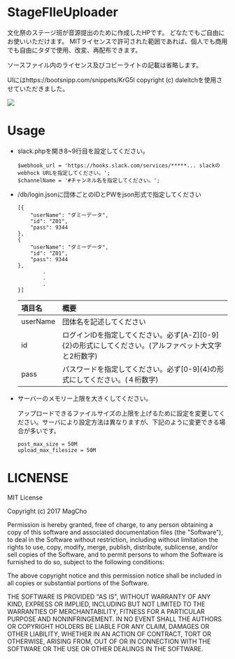 # StageFIleUploader
文化祭のステージ班が音源提出のために作成したHPです。
どなたでもご自由にお使いいただけます。
MITライセンスで許可された範囲であれば、個人でも商用でも自由にタダで使用、改変、再配布できます。


ソースファイル内のライセンス及びコピーライトの記載は省略します。


UIにはhttps://bootsnipp.com/snippets/KrG5l copyright (c) daleitchを使用させていただきました。

![](./resource/rec2.gif)
# Usage

* slack.phpを開き8~9行目を設定してください。
  ```
  $webhook_url = 'https://hooks.slack.com/services/*****... slackのwebhock URLを指定してください。';
  $channelName = '#チャンネル名を指定してください。';
  ```

* /db/login.jsonに団体ごとのIDとPWをjson形式で指定してください
  ```
  [{
      "userName": "ダミーデータ",
      "id": "Z01",
      "pass": 9344
  },
  {
      "userName": "ダミーデータ",
      "id": "Z01",
      "pass": 9344
  },
          .
          .
          .
  }]
  ```


  | 項目名 | 概要 |
  | :------------- | :------------- |
  | userName       | 団体名を記述してください       |
  | id | ログインIDを指定してください。必ず[A-Z][0-9]{2}の形式にしてください。(アルファベット大文字と2桁数字)
  | pass | パスワードを指定してください。必ず[0-9]{4}の形式にしてください。(４桁数字)

* サーバーのメモリー上限を大きくしてください。

  アップロードできるファイルサイズの上限を上げるために設定を変更してください。サーバにより設定方法は異なりますが、下記のように変更できる場合が多いです。

  ```
  post_max_size = 50M
  upload_max_filesize = 50M
  ```


# LICNENSE

MIT License

Copyright (c) 2017 MagCho

Permission is hereby granted, free of charge, to any person obtaining a copy
of this software and associated documentation files (the "Software"), to deal
in the Software without restriction, including without limitation the rights
to use, copy, modify, merge, publish, distribute, sublicense, and/or sell
copies of the Software, and to permit persons to whom the Software is
furnished to do so, subject to the following conditions:

The above copyright notice and this permission notice shall be included in all
copies or substantial portions of the Software.

THE SOFTWARE IS PROVIDED "AS IS", WITHOUT WARRANTY OF ANY KIND, EXPRESS OR
IMPLIED, INCLUDING BUT NOT LIMITED TO THE WARRANTIES OF MERCHANTABILITY,
FITNESS FOR A PARTICULAR PURPOSE AND NONINFRINGEMENT. IN NO EVENT SHALL THE
AUTHORS OR COPYRIGHT HOLDERS BE LIABLE FOR ANY CLAIM, DAMAGES OR OTHER
LIABILITY, WHETHER IN AN ACTION OF CONTRACT, TORT OR OTHERWISE, ARISING FROM,
OUT OF OR IN CONNECTION WITH THE SOFTWARE OR THE USE OR OTHER DEALINGS IN THE
SOFTWARE.
